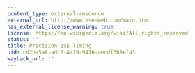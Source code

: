```yaml
---
content_type: external-resource
external_url: http://www.ese-web.com/main.htm
has_external_license_warning: true
license: https://en.wikipedia.org/wiki/All_rights_reserved
status: ''
title: Precision ESE Timing
uid: cd2ba5a8-adc2-4a19-9476-aecdf3b8efa3
wayback_url: ''
---
```

